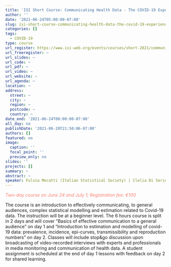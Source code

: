```yaml
---
title: 'ISI Short Course: Communicating Health Data - The COVID-19 Experience'
author: ''
date: '2021-06-24T05:00:00-07:00'
slug: isi-short-course-communicating-health-data-the-covid-19-experience
categories: []
tags:
  - COVID-19
type: course
url_register: https://www.isi-web.org/events/courses/short-2021/communicating-health-data-the-covid-19-experience
url_freeregister: ~
url_slides: ~
url_code: ~
url_pdf: ~
url_video: ~
url_website: ~
url_agenda: ~
location: ~
address:
  street: ~
  city: ~
  region: ~
  postcode: ~
  country: ~
date_end: '2021-06-24T08:00:00-07:00'
all_day: no
publishDate: '2021-06-20T21:50:06-07:00'
authors: []
featured: no
image:
  caption: ''
  focal_point: ''
  preview_only: no
slides: ''
projects: []
summary: ~
abstract: ~
speaker: Fulvia Mecatti (Italian Statistical Society) | Clelia Di Serio (Swiss University)
---
```

<span style="color: salmon;">*Two-day course on June 24 and July 1; Registration fee: €100*</span>
<!--more-->
The course  is an  introduction to effectively communicating, to general audiences,  complex statistical modelling and estimation related to Covid-19 data.  The instruction will be at a beginner level. The 6 hours course is split in 2 days and will cover “Basics of effective communication to a general audience” on day 1  and  “Introduction to estimation and  modelling of covid-19 data: prevalence, incidence, epi-curves, transmissibility and reproduction numbers” on day 2.  Classes  will include  stop&go discussion upon broadcasting of video-recorded interviews with experts and professionals  in media monitoring and communication of health data. A student assignment is scheduled at the end of day 1 lessons with feedback on day 2 for shared learning.